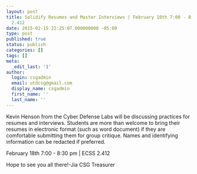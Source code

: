 ```yaml
---
layout: post
title: Solidify Resumes and Master Interviews | February 18th 7:00 - 8:30 pm | ECSS
  2.412
date: 2015-02-15 22:25:07.000000000 -05:00
type: post
published: true
status: publish
categories: []
tags: []
meta:
  _edit_last: '1'
author:
  login: csgadmin
  email: utdcsg@gmail.com
  display_name: csgadmin
  first_name: ''
  last_name: ''
---
```


Kevin Henson from the Cyber Defense Labs will be discussing practices for resumes and interviews. Students are more than welcome to bring their resumes in electronic format (such as word document) if they are comfortable submitting them for group critique. Names and identifying information can be redacted if preferred.

February 18th 7:00 - 8:30 pm | ECSS 2.412

Hope to see you all there!-Jia
CSG Treasurer
